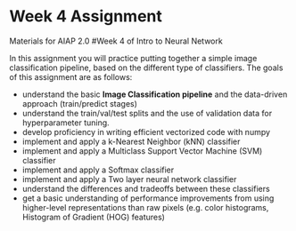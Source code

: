 # Week 4 Assignment

Materials for AIAP 2.0 #Week 4 of Intro to Neural Network

In this assignment you will practice putting together a simple image classification pipeline, based on the different type of classifiers. The goals of this assignment are as follows:

- understand the basic **Image Classification pipeline** and the data-driven approach (train/predict stages)
- understand the train/val/test splits and the use of validation data for hyperparameter tuning.
- develop proficiency in writing efficient vectorized code with numpy
- implement and apply a k-Nearest Neighbor (kNN) classifier
- implement and apply a Multiclass Support Vector Machine (SVM) classifier
- implement and apply a Softmax classifier
- implement and apply a Two layer neural network classifier
- understand the differences and tradeoffs between these classifiers
- get a basic understanding of performance improvements from using higher-level representations than raw pixels (e.g. color   histograms, Histogram of Gradient (HOG) features)
